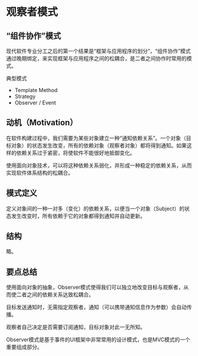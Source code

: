# 观察者模式

## “组件协作”模式

现代软件专业分工之后的第一个结果是“框架与应用程序的划分”，“组件协作”模式通过晚期绑定，来实现框架与应用程序之间的松耦合，是二者之间协作时常用的模式。

典型模式
- Template Method
- Strategy
- Observer / Event


## 动机（Motivation）

在软件构建过程中，我们需要为某些对象建立一种“通知依赖关系”。一个对象（目标对象）的状态发生改变，所有的依赖对象（观察者对象）都将得到通知。如果这样的依赖关系过于紧密，将使软件不能很好地抵御变化。

使用面向对象技术，可以将这种依赖关系弱化，并形成一种稳定的依赖关系，从而实现软件体系结构的松耦合。


## 模式定义

定义对象间的一种一对多（变化）的依赖关系，以便当一个对象（Subject）的状态发生改变时，所有依赖于它的对象都得到通知并自动更新。


## 结构

略。


## 要点总结

使用面向对象的抽象，Observer模式使得我们可以独立地改变目标与观察者，从而使二者之间的依赖关系达致松耦合。

目标发送通知时，无需指定观察者，通知（可以携带通知信息作为参数）会自动传播。

观察者自己决定是否需要订阅通知，目标对象对此一无所知。

Observer模式是基于事件的UI框架中非常常用的设计模式，也是MVC模式的一个重要组成部分。


